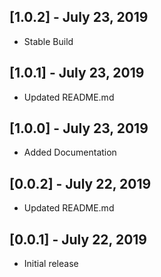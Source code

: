## [1.0.2] - July 23, 2019
* Stable Build

## [1.0.1] - July 23, 2019
* Updated README.md

## [1.0.0] - July 23, 2019
* Added Documentation

## [0.0.2] - July 22, 2019
* Updated README.md

## [0.0.1] - July 22, 2019
* Initial release
